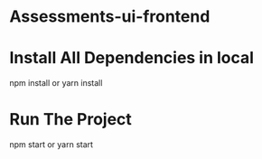 # Assessments-ui-frontend

# Install All Dependencies in local
npm install or yarn install 

# Run The Project
npm start or yarn start
